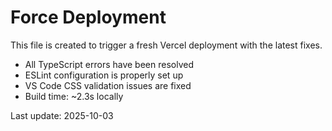 # Force Deployment

This file is created to trigger a fresh Vercel deployment with the latest fixes.

- All TypeScript errors have been resolved
- ESLint configuration is properly set up
- VS Code CSS validation issues are fixed
- Build time: ~2.3s locally

Last update: 2025-10-03